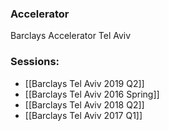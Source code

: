 
### Accelerator
Barclays Accelerator Tel Aviv
 
### Sessions: 
- [[Barclays Tel Aviv 2019 Q2]]
- [[Barclays Tel Aviv 2016 Spring]]
- [[Barclays Tel Aviv 2018 Q2]]
- [[Barclays Tel Aviv 2017 Q1]]


